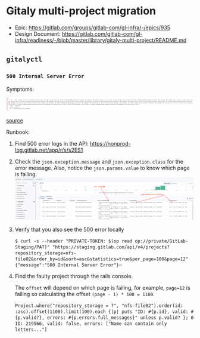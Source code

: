 # Gitaly multi-project migration

- Epic: <https://gitlab.com/groups/gitlab-com/gl-infra/-/epics/935>
- Design Document: <https://gitlab.com/gitlab-com/gl-infra/readiness/-/blob/master/library/gitaly-multi-project/README.md>

## `gitalyctl`

### `500 Internal Server Error`

Symptoms:

![image of logs showing `500` error in the logs](./img/gitalyctl-500-internal-server-error.png)

[source](https://dashboards.gitlab.net/explore?orgId=1&left=%7B%22datasource%22:%22R8ugoM-Vk%22,%22queries%22:%5B%7B%22refId%22:%22A%22,%22expr%22:%22%7Bnamespace%3D%5C%22gitalyctl%5C%22%7D%20%7C%3D%20%60Internal%20Server%20Error%60%20%7C%20json%20level%3D%5C%22level%5C%22%20%7C%20level%20%3D%20%60error%60%22,%22queryType%22:%22range%22,%22datasource%22:%7B%22type%22:%22loki%22,%22uid%22:%22R8ugoM-Vk%22%7D,%22editorMode%22:%22builder%22%7D%5D,%22range%22:%7B%22from%22:%22now-6h%22,%22to%22:%22now%22%7D%7D)

Runbook:

1. Find 500 error logs in the API: <https://nonprod-log.gitlab.net/app/r/s/s2ES1>
1. Check the `json.exception.message` and `json.exception.class` for the error message. Also, notice the `json.params.value` to know which page is failing.
    ![api logs showing the error](./img/gitalyctl-500-internal-server-error-api-logs.png)
1. Verify that you also see the 500 error locally

    ```shell
    $ curl -s --header "PRIVATE-TOKEN: $(op read op://private/GitLab-Staging/PAT)" "https://staging.gitlab.com/api/v4/projects?repository_storage=nfs-file02&order_by=id&sort=asc&statistics=true&per_page=100&page=12"
    {"message":"500 Internal Server Error"}⏎
    ```

1. Find the faulty project through the rails console.

    The `offset` will depend on which page is failing, for example, `page=12` is failing so calculating the offset `(page - 1) * 100 = 1100`.

    ```shell
    Project.where("repository_storage = ?", "nfs-file02").order(id: :asc).offset(1100).limit(100).each {|p| puts "ID: #{p.id}, valid: #{p.valid?}, errors: #{p.errors.full_messages}" unless p.valid? }; 0
    ID: 219566, valid: false, errors: ["Name can contain only letters..."]
    ```
